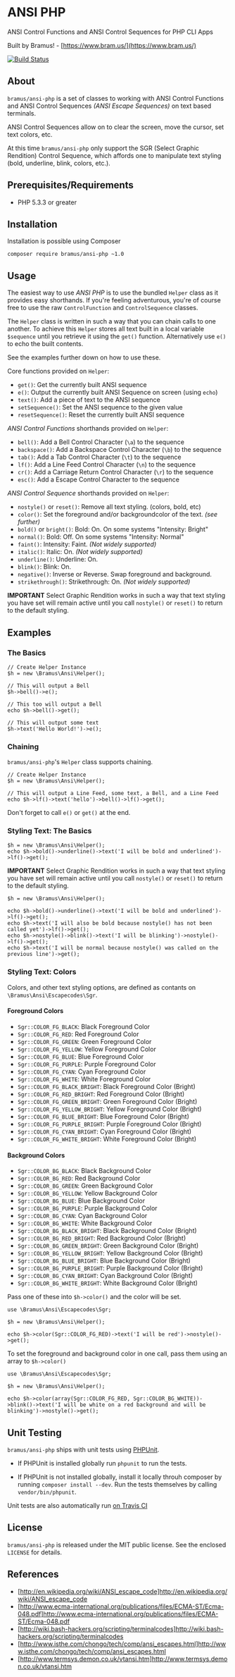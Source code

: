 # ANSI PHP

ANSI Control Functions and ANSI Control Sequences for PHP CLI Apps

Built by Bramus! - [https://www.bram.us/](https://www.bram.us/)

[![Build Status](https://api.travis-ci.org/bramus/ansi-php.png)](http://travis-ci.org/bramus/ansi-php)

## About

`bramus/ansi-php` is a set of classes to working with ANSI Control Functions and ANSI Control Sequences _(ANSI Escape Sequences)_ on text based terminals.

ANSI Control Sequences allow on to clear the screen, move the cursor, set text colors, etc.

At this time `bramus/ansi-php` only support the SGR (Select Graphic Rendition) Control Sequence, which affords one to manipulate text styling (bold, underline, blink, colors, etc.).


## Prerequisites/Requirements

- PHP 5.3.3 or greater

## Installation

Installation is possible using Composer

```
composer require bramus/ansi-php ~1.0
```

## Usage

The easiest way to use _ANSI PHP_ is to use the bundled `Helper` class as it provides easy shorthands. If you're feeling adventurous, you're of course free to use the raw `ControlFunction` and `ControlSequence` classes.

The `Helper` class is written in such a way that you can chain calls to one another. To achieve this `Helper` stores all text built in a local variable `$sequence` until you retrieve it using the `get()` function. Alternatively use `e()` to echo the built contents.

See the examples further down on how to use these.

Core functions provided on `Helper`:

- `get()`: Get the currently built ANSI sequence
- `e()`: Output the currently built ANSI Sequence on screen (using `echo`)
- `text()`: Add a piece of text to the ANSI sequence
- `setSequence()`: Set the ANSI sequence to the given value
- `resetSequence()`: Reset the currently built ANSI sequence

_ANSI Control Functions_ shorthands provided on `Helper`:

- `bell()`:  Add a Bell Control Character (`\a`) to the sequence
- `backspace()`:  Add a Backspace Control Character (`\b`) to the sequence
- `tab()`:  Add a Tab Control Character (`\t`) to the sequence
- `lf()`:  Add a Line Feed Control Character (`\n`) to the sequence
- `cr()`:  Add a Carriage Return Control Character (`\r`) to the sequence
- `esc()`:  Add a Escape Control Character to the sequence

_ANSI Control Sequence_ shorthands provided on `Helper`:

- `nostyle()` or `reset()`: Remove all text styling. (colors, bold, etc)
- `color()`: Set the foreground and/or backgroundcolor of the text. _(see further)_
- `bold()` or `bright()`: Bold: On. On some systems "Intensity: Bright"
- `normal()`: Bold: Off. On some systems "Intensity: Normal"
- `faint()`: Intensity: Faint. _(Not widely supported)_
- `italic()`: Italic: On. _(Not widely supported)_
- `underline()`: Underline: On.
- `blink()`: Blink: On.
- `negative()`: Inverse or Reverse. Swap foreground and background.
- `strikethrough()`: Strikethrough: On. _(Not widely supported)_

__IMPORTANT__ Select Graphic Rendition works in such a way that text styling  you have set will remain active until you call `nostyle()` or `reset()` to return to the default styling.

## Examples

### The Basics

```
// Create Helper Instance
$h = new \Bramus\Ansi\Helper();

// This will output a Bell
$h->bell()->e();

// This too will output a Bell
echo $h->bell()->get();

// This will output some text
$h->text('Hello World!')->e();
```

### Chaining

`bramus/ansi-php`'s `Helper` class supports chaining.

```
// Create Helper Instance
$h = new \Bramus\Ansi\Helper();

// This will output a Line Feed, some text, a Bell, and a Line Feed
echo $h->lf()->text('hello')->bell()->lf()->get();

```
Don't forget to call `e()` or `get()` at the end.

### Styling Text: The Basics

```
$h = new \Bramus\Ansi\Helper();
echo $h->bold()->underline()->text('I will be bold and underlined')->lf()->get();
```

__IMPORTANT__ Select Graphic Rendition works in such a way that text styling  you have set will remain active until you call `nostyle()` or `reset()` to return to the default styling.


```
$h = new \Bramus\Ansi\Helper();

echo $h->bold()->underline()->text('I will be bold and underlined')->lf()->get();
echo $h->text('I will also be bold because nostyle() has not been called yet')->lf()->get();
echo $h->nostyle()->blink()->text('I will be blinking')->nostyle()->lf()->get();
echo $h->text('I will be normal because nostyle() was called on the previous line')->get();

```

### Styling Text: Colors

Colors, and other text styling options, are defined as contants on `\Bramus\Ansi\Escapecodes\Sgr`.

#### Foreground Colors

- `Sgr::COLOR_FG_BLACK`: Black Foreground Color
- `Sgr::COLOR_FG_RED`: Red Foreground Color
- `Sgr::COLOR_FG_GREEN`: Green Foreground Color
- `Sgr::COLOR_FG_YELLOW`: Yellow Foreground Color
- `Sgr::COLOR_FG_BLUE`: Blue Foreground Color
- `Sgr::COLOR_FG_PURPLE`: Purple Foreground Color
- `Sgr::COLOR_FG_CYAN`: Cyan Foreground Color
- `Sgr::COLOR_FG_WHITE`: White Foreground Color
- `Sgr::COLOR_FG_BLACK_BRIGHT`: Black Foreground Color (Bright)
- `Sgr::COLOR_FG_RED_BRIGHT`: Red Foreground Color (Bright)
- `Sgr::COLOR_FG_GREEN_BRIGHT`: Green Foreground Color (Bright)
- `Sgr::COLOR_FG_YELLOW_BRIGHT`: Yellow Foreground Color (Bright)
- `Sgr::COLOR_FG_BLUE_BRIGHT`: Blue Foreground Color (Bright)
- `Sgr::COLOR_FG_PURPLE_BRIGHT`: Purple Foreground Color (Bright)
- `Sgr::COLOR_FG_CYAN_BRIGHT`: Cyan Foreground Color (Bright)
- `Sgr::COLOR_FG_WHITE_BRIGHT`: White Foreground Color (Bright)

#### Background Colors

- `Sgr::COLOR_BG_BLACK`: Black Background Color
- `Sgr::COLOR_BG_RED`: Red Background Color
- `Sgr::COLOR_BG_GREEN`: Green Background Color
- `Sgr::COLOR_BG_YELLOW`: Yellow Background Color
- `Sgr::COLOR_BG_BLUE`: Blue Background Color
- `Sgr::COLOR_BG_PURPLE`: Purple Background Color
- `Sgr::COLOR_BG_CYAN`: Cyan Background Color
- `Sgr::COLOR_BG_WHITE`: White Background Color
- `Sgr::COLOR_BG_BLACK_BRIGHT`: Black Background Color (Bright)
- `Sgr::COLOR_BG_RED_BRIGHT`: Red Background Color (Bright)
- `Sgr::COLOR_BG_GREEN_BRIGHT`: Green Background Color (Bright)
- `Sgr::COLOR_BG_YELLOW_BRIGHT`: Yellow Background Color (Bright)
- `Sgr::COLOR_BG_BLUE_BRIGHT`: Blue Background Color (Bright)
- `Sgr::COLOR_BG_PURPLE_BRIGHT`: Purple Background Color (Bright)
- `Sgr::COLOR_BG_CYAN_BRIGHT`: Cyan Background Color (Bright)
- `Sgr::COLOR_BG_WHITE_BRIGHT`: White Background Color (Bright)

Pass one of these into `$h->color()` and the color will be set.

```
use \Bramus\Ansi\Escapecodes\Sgr;

$h = new \Bramus\Ansi\Helper();

echo $h->color(Sgr::COLOR_FG_RED)->text('I will be red')->nostyle()->get();
```

To set the foreground and background color in one call, pass them using an array to `$h->color()`
```
use \Bramus\Ansi\Escapecodes\Sgr;

$h = new \Bramus\Ansi\Helper();

echo $h->color(array(Sgr::COLOR_FG_RED, Sgr::COLOR_BG_WHITE))->blink()->text('I will be white on a red background and will be blinking')->nostyle()->get();
```

## Unit Testing

`bramus/ansi-php` ships with unit tests using [PHPUnit](https://github.com/sebastianbergmann/phpunit/).

- If PHPUnit is installed globally run `phpunit` to run the tests.

- If PHPUnit is not installed globally, install it locally throuh composer by running `composer install --dev`. Run the tests themselves by calling `vendor/bin/phpunit`.

Unit tests are also automatically run [on Travis CI](http://travis-ci.org/bramus/ansi-php)

## License

`bramus/ansi-php` is released under the MIT public license. See the enclosed `LICENSE` for details.

## References

- [http://en.wikipedia.org/wiki/ANSI_escape_code]http://en.wikipedia.org/wiki/ANSI_escape_code
- [http://www.ecma-international.org/publications/files/ECMA-ST/Ecma-048.pdf]http://www.ecma-international.org/publications/files/ECMA-ST/Ecma-048.pdf
- [http://wiki.bash-hackers.org/scripting/terminalcodes]http://wiki.bash-hackers.org/scripting/terminalcodes
- [http://www.isthe.com/chongo/tech/comp/ansi_escapes.html]http://www.isthe.com/chongo/tech/comp/ansi_escapes.html
- [http://www.termsys.demon.co.uk/vtansi.htm]http://www.termsys.demon.co.uk/vtansi.htm